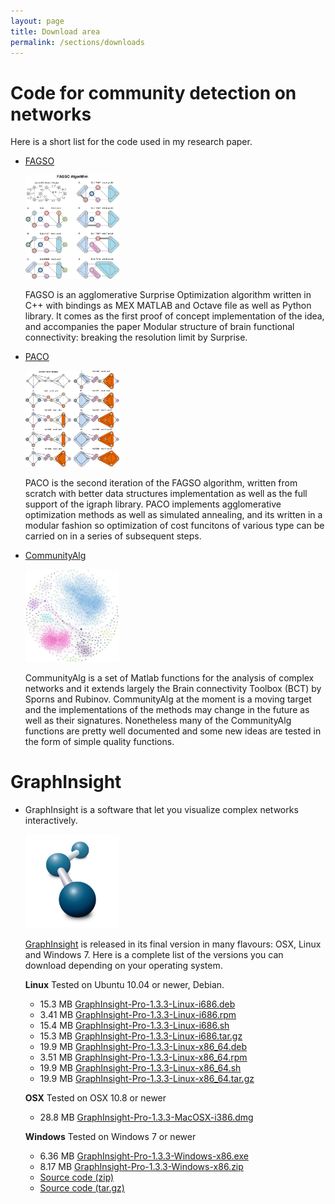 ```yaml
---
layout: page
title: Download area
permalink: /sections/downloads
---
```


# Code for community detection on networks
Here is a short list for the code used in my research paper.

- [FAGSO](https://github.com/carlonicolini/fagso)

	<img src="/static/fagso_trim.png" alt="Community Detection" style="width: 150px;"/>

	FAGSO is an agglomerative Surprise Optimization algorithm written in C++ with bindings as MEX MATLAB and Octave file as well as Python library. It comes as the first proof of concept implementation of the idea, and accompanies the paper Modular structure of brain functional connectivity: breaking the resolution limit by Surprise.


- [PACO](https://github.com/carlonicolini/paco)
	
	<img src="/static/paco.png" alt="Community Detection" style="width: 150px;"/>

	PACO is the second iteration of the FAGSO algorithm, written from scratch with better data structures implementation as well as the full support of the igraph library. PACO implements agglomerative optimization methods as well as simulated annealing, and its written in a modular fashion so optimization of cost funcitons of various type can be carried on in a series of subsequent steps.

- [CommunityAlg](https://github.com/carlonicolini/communityalg)
	
	<img src="/static/community_detection.jpg" alt="Community Detection" style="width: 150px;"/>

	CommunityAlg is a set of Matlab functions for the analysis of complex networks and it extends largely the Brain connectivity Toolbox (BCT) by Sporns and Rubinov. CommunityAlg at the moment is a moving target and the implementations of the methods may change in the future as well as their signatures. Nonetheless many of the CommunityAlg functions are pretty well documented and some new ideas are tested in the form of simple quality functions.

# GraphInsight
- GraphInsight is a software that let you visualize complex networks interactively.

	<img src="/static/logoGI.png" alt="GraphInsight" style="width: 150px;"/>

	[GraphInsight](https://github.com/carlonicolini/graphinsight) is released in its final version in many flavours: OSX, Linux and Windows 7. Here is a complete list of the versions you can download depending on your operating system.

	**Linux** Tested on Ubuntu 10.04 or newer, Debian.
	- 15.3 MB [GraphInsight-Pro-1.3.3-Linux-i686.deb](https://github.com/CarloNicolini/GraphInsight/releases/download/1.3.3/GraphInsight-Pro-1.3.3-Linux-i686.deb)
	- 3.41 MB [GraphInsight-Pro-1.3.3-Linux-i686.rpm](https://github.com/CarloNicolini/GraphInsight/releases/download/1.3.3/GraphInsight-Pro-1.3.3-Linux-i686.rpm)
	- 15.4 MB [GraphInsight-Pro-1.3.3-Linux-i686.sh](https://github.com/CarloNicolini/GraphInsight/releases/download/1.3.3/GraphInsight-Pro-1.3.3-Linux-i686.sh)
	- 15.3 MB [GraphInsight-Pro-1.3.3-Linux-i686.tar.gz](https://github.com/CarloNicolini/GraphInsight/releases/download/1.3.3/GraphInsight-Pro-1.3.3-Linux-i686.tar.gz)
	- 19.9 MB [GraphInsight-Pro-1.3.3-Linux-x86_64.deb](https://github.com/CarloNicolini/GraphInsight/releases/download/1.3.3/GraphInsight-Pro-1.3.3-Linux-x86_64.deb)
	- 3.51 MB [GraphInsight-Pro-1.3.3-Linux-x86_64.rpm](https://github.com/CarloNicolini/GraphInsight/releases/download/1.3.3/GraphInsight-Pro-1.3.3-Linux-x86_64.rpm)
	- 19.9 MB [GraphInsight-Pro-1.3.3-Linux-x86_64.sh](https://github.com/CarloNicolini/GraphInsight/releases/download/1.3.3/GraphInsight-Pro-1.3.3-Linux-x86_64.sh)
	- 19.9 MB [GraphInsight-Pro-1.3.3-Linux-x86_64.tar.gz](https://github.com/CarloNicolini/GraphInsight/releases/download/1.3.3/GraphInsight-Pro-1.3.3-Linux-x86_64.tar.gz)

	**OSX** Tested on OSX 10.8 or newer
	- 28.8 MB [GraphInsight-Pro-1.3.3-MacOSX-i386.dmg](https://github.com/CarloNicolini/GraphInsight/releases/download/1.3.3/GraphInsight-Pro-1.3.3-MacOSX-i386.dmg)

	**Windows** Tested on Windows 7 or newer
	- 6.36 MB [GraphInsight-Pro-1.3.3-Windows-x86.exe](https://github.com/CarloNicolini/GraphInsight/releases/download/1.3.3/GraphInsight-Pro-1.3.3-Windows-x86.exe)
	- 8.17 MB [GraphInsight-Pro-1.3.3-Windows-x86.zip](https://github.com/CarloNicolini/GraphInsight/releases/download/1.3.3/GraphInsight-Pro-1.3.3-Windows-x86.zip)
	- [Source code (zip)](https://github.com/CarloNicolini/GraphInsight/archive/1.3.3.zip)
	- [Source code (tar.gz)](https://github.com/CarloNicolini/GraphInsight/archive/1.3.3.tar.gz)




